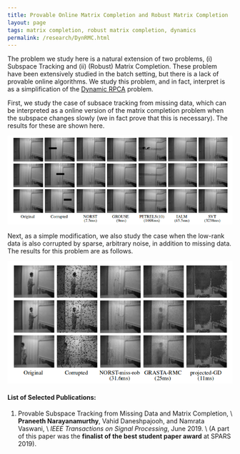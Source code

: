 ```yaml
---
title: Provable Online Matrix Completion and Robust Matrix Completion
layout: page
tags: matrix completion, robust matrix completion, dynamics
permalink: /research/DynRMC.html
---
```


The problem we study here is a natural extension of two problems, (i) Subspace Tracking and (ii) (Robust) Matrix Completion. These problem have been extensively studied in the batch setting, but there is a lack of provable online algorithms. We study this problem, and in fact, interpret is as a simplification of the [Dynamic RPCA](DynRPCA.html) problem. 

First, we study the case of subsace tracking from missing data, which can be interpreted as a online version of the matrix completion problem when the subspace changes slowly (we in fact prove that this is necessary). The results for these are shown here. 

![Alt](/assets/vid_mc.png "Figure taken from our work")

Next, as a simple modification, we also study the case when the low-rank data is also corrupted by sparse, arbitrary noise, in addition to missing data. The results for this problem are as follows. 

![Alt](/assets/vid_rmc.png "Figure taken from our work")

#### List of Selected Publications: ####

1. Provable Subspace Tracking from Missing Data and Matrix Completion, \\
**Praneeth Narayanamurthy**, Vahid Daneshpajooh, and Namrata Vaswani, \\
_IEEE Transactions on Signal Processing_, June 2019. \\
(A part of this paper was the **finalist of the best student paper award** at SPARS 2019).

